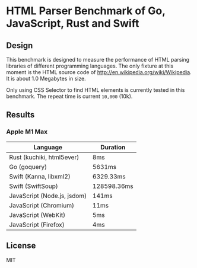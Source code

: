 # HTML Parser Benchmark of Go, JavaScript, Rust and Swift

## Design

This benchmark is designed to measure the performance of HTML parsing libraries of different programming languages.
The only fixture at this moment is the HTML source code of <http://en.wikipedia.org/wiki/Wikipedia>. It is about 1.0 Megabytes in size.

Only using CSS Selector to find HTML elements is currently tested in this benchmark. The repeat time is current `10,000` (10k).

## Results

### Apple M1 Max

| Language | Duration |
|-------|------|
| Rust (kuchiki, html5ever) | 8ms |
| Go (goquery) | 5631ms |
| Swift (Kanna, libxml2) | 6329.33ms |
| Swift (SwiftSoup) | 128598.36ms |
| JavaScript (Node.js, jsdom) | 141ms |
| JavaScript (Chromium) | 11ms |
| JavaScript (WebKit) | 5ms |
| JavaScript (Firefox) | 4ms |

## License

MIT
